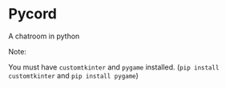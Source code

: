 # Pycord
A chatroom in python

Note:

You must have `customtkinter` and `pygame` installed. (`pip install customtkinter` and `pip install pygame`)
